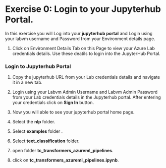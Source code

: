 # Exercise 0: Login to your Jupyterhub Portal.
In this exercise you will Log into your **jupyterhub portal**  and Login using your labvm username and Password from your Environment details page.
1. Click on Environment Details Tab on this Page to view your Azure Lab credentials details. Use these deatils to login into the JupyterHub Portal.<br/>

### Login to Jupyterhub Portal

1. Copy the jupyterhub URL from your Lab credentials details and navigate it in a new tab.


1. Login using your Labvm Admin Username and Labvm Admin Password from your Lab credentials details in the Jupyterhub portal. After entering your credentials click on **Sign In** button. 

1. Now you will able to see your jupyterhub portal home page. 

1. Select the **nlp** folder.

1. Select **examples** folder .

1. Select **text_classification** folder.

1. open folder **tc_transformers_azureml_pipelines**.

1. click on **tc_transformers_azureml_pipelines.ipynb**.


